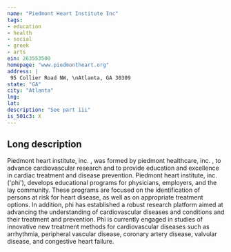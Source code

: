 ```yaml
---
name: "Piedmont Heart Institute Inc"
tags:
- education
- health
- social
- greek
- arts
ein: 263553500
homepage: "www.piedmontheart.org"
address: |
 95 Collier Road NW, \nAtlanta, GA 30309
state: "GA"
city: "Atlanta"
lng: 
lat: 
description: "See part iii"
is_501c3: X
---
```


## Long description

Piedmont heart institute, inc. , was formed by piedmont healthcare, inc. , to advance cardiovascular research and to provide education and excellence in cardiac treatment and disease prevention. Piedmont heart institute, inc. ('phi'), develops educational programs for physicians, employers, and the lay community. These programs are focused on the identification of persons at risk for heart disease, as well as on appropriate treatment options. In addition, phi has established a robust research platform aimed at advancing the understanding of cardiovascular diseases and conditions and their treatment and prevention. Phi is currently engaged in studies of innovative new treatment methods for cardiovascular diseases such as arrhythmia, peripheral vascular disease, coronary artery disease, valvular disease, and congestive heart failure. 
